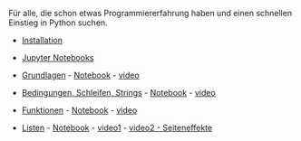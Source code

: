 Für alle, die schon etwas Programmiererfahrung haben und einen schnellen Einstieg in Python suchen.

- [Installation](./installation.md)

- [Jupyter Notebooks](https://youtu.be/FRTIJix-j3c?si=1Ko2M0CCSKNqtamw)

- [Grundlagen](https://nbviewer.org/github/ktheu/PythonLernen/blob/main/grundlagen.ipynb) - 
   [Notebook](./grundlagen.ipynb) - [video](https://youtu.be/bDHNZggFtZk)

- [Bedingungen, Schleifen, Strings](https://nbviewer.org/github/ktheu/PythonLernen/blob/main/bedingungen.ipynb) - 
   [Notebook](./bedingungen.ipynb) - [video](https://youtu.be/NEQJCSbloOw)

- [Funktionen](https://nbviewer.org/github/ktheu/PythonLernen/blob/main/funktionen.ipynb) - 
   [Notebook](./funktionen.ipynb) - [video](https://youtu.be/5qvqujyl90Q)

- [Listen](https://nbviewer.org/github/ktheu/PythonLernen/blob/main/listen.ipynb) - 
   [Notebook](./listen.ipynb) - [video1](https://youtu.be/RzIazgpfY0M?si=4wRcHPMFGuFJekk2) - [video2 - Seiteneffekte](https://youtu.be/RzIazgpfY0M?si=9odVbOLvqjfjduQH)

  
